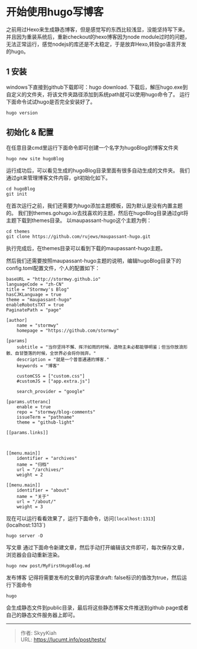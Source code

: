# 开始使用hugo写博客


之前用过Hexo来生成静态博客，但是感觉写的东西比较浅显，没能坚持写下来。并且因为重装系统后，重新checkout的hexo博客因为node module过时的问题，无法正常运行，感觉nodejs的库还是不太稳定，于是放弃Hexo,转投go语言开发的hugo。


## 1 安装
windows下直接到github下载即可：hugo download.
下载后，解压hugo.exe到自定义的文件夹，将该文件夹路径添加到系统path就可以使用hugo命令了。
运行下面命令试试hugo是否完全安装好了。

    hugo version

## 初始化 & 配置
在任意目录cmd里运行下面命令即可创建一个名字为hugoBlog的博客文件夹

    hugo new site hugoBlog  

运行成功后，可以看见生成的hugoBlog目录里面有很多自动生成的文件夹。
我们通过git来管理博客文件内容，git初始化如下。

    cd hugoBlog
	git init

在首次运行之前，我们还需要为hugo添加主题模板，因为默认是没有内置主题的。
我们到themes.gohugo.io去找喜欢的主题，然后在hugoBlog目录通过git将主题下载到themes目录。 以maupassant-hugo这个主题为例：
    
    cd themes
    git clone https://github.com/rujews/maupassant-hugo.git
执行完成后，在themes目录可以看到下载的maupassant-hugo主题。

然后我们还需要按照maupassant-hugo主题的说明，编辑hugoBlog目录下的config.toml配置文件，个人的配置如下：

	baseURL = "http://stormwy.github.io"
	languageCode = "zh-CN"
	title = "Stormwy's Blog"
	hasCJKLanguage = true
	theme = "maupassant-hugo"
	enableRobotsTXT = true
	PaginatePath = "page"
	
	[author]
	    name = "stormwy"
	    homepage = "https://github.com/stormwy"
	
	[params]
	    subtitle = "当你坚持不懈、挥汗如雨的时候，造物主未必都能够明鉴；但当你放浪形骸、自甘堕落的时候，全世界必会将你抛弃。"
	    description = "就是一个普普通通的博客."
	    keywords = "博客"
	
	    customCSS = ["custom.css"]
	    #customJS = ["app.extra.js"]
	
	    search_provider = "google"
	
	[params.utteranc]
	    enable = true
	    repo = "stormwy/blog-comments"
	    issueTerm = "pathname"
	    theme = "github-light"
	
	[[params.links]]
	
	
	
	[[menu.main]]
	    identifier = "archives"
	    name = "归档"
	    url = "/archives/"
	    weight = 2
	
	[[menu.main]]
	    identifier = "about"
	    name = "关于"
	    url = "/about/"
	    weight = 3
现在可以运行看看效果了，运行下面命令，访问`[localhost:1313`](localhost:1313`)

    hugo server -D
写文章
通过下面命令新建文章，然后手动打开编辑该文件即可，每次保存文章，浏览器会自动重新渲染。

    hugo new post/MyFirstHugoBlog.md
发布博客
记得将需要发布的文章的内容里draft: false标识的值改为true，然后运行下面命令

    hugo
会生成静态文件到public目录，最后将这些静态博客文件推送到github page或者自己的静态文件服务器上即可。

---

> 作者: SkyyKiah  
> URL: https://lucumt.info/post/testx/  


